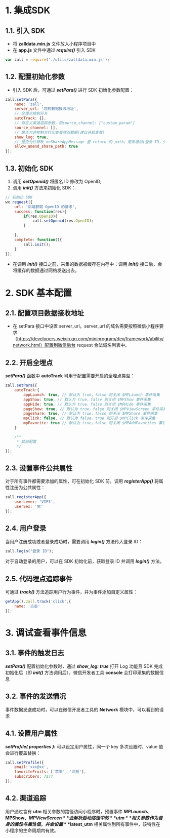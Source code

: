 # 1. 集成SDK

## 1.1. 引入 SDK

- 将 **zalldata.min.js** 文件放入小程序项目中
- 在 **app.js** 文件中通过 ***require()*** 引入 SDK

```js
var zall = require('./utils/zalldata.min.js');
```

## 1.2. 配置初始化参数

- 引入 SDK 后，可通过 ***setPara()*** 进行 SDK 初始化参数配置：

```js
zall.setPara({
	name: 'zall',
	server_url: '您的数据接收地址',
	// 全埋点控制开关
	autoTrack: {},
	// 自定义渠道追踪参数，如source_channel: ["custom_param"]
	source_channel: [],
	// 是否允许控制台打印查看埋点数据(建议开启查看)
	show_log: true,
	// 是否允许修改 onShareAppMessage 里 return 的 path，用来增加(登录 ID，分享层级，当前的 path)，在 app onShow 中自动获取这些参数来查看具体分享来源、层级等
	allow_amend_share_path: true
});
```

## 1.3. 初始化 SDK

1. 调用 ***setOpenid()*** 将匿名 ID 修改为 OpenID;
2. 调用 ***init()*** 方法来初始化 SDK：

```js
// 初始化 SDK
wx.request({
	url: '后端获取 OpenID 的请求',
	success: function(res){
		if(res.OpenID){
			zall.setOpenid(res.OpenID);	
		}
		
	},
	complete: function(){
		zall.init();
	}
});
```

- 在调用 ***init()*** 接口之前，采集的数据被缓存在内存中；调用 ***init()*** 接口后，会将缓存的数据通过网络发送出去。

# 2. SDK 基本配置

## 2.1. 配置项目数据接收地址

- 在 setPara 接口中设置 server_url，server_url 的域名需要按照微信小程序要求（https://developers.weixin.qq.com/miniprogram/dev/framework/ability/network.html）配置到微信后台 request 合法域名列表中。

## 2.2. 开启全埋点

***setPara()*** 函数中 **autoTrack** 可用于配置需要开启的全埋点类型：

```js
zall.setPara({
	autoTrack:{ 
		appLaunch: true, // 默认为 true，false 则关闭 $MPLaunch 事件采集
		appShow: true, // 默认为 true，false 则关闭 $MPShow 事件采集
		appHide: true, // 默认为 true，false 则关闭 $MPHide 事件采集
		pageShow: true, // 默认为 true，false 则关闭 $MPViewScreen 事件采集
		pageShare: true, // 默认为 true，false 则关闭 $MPShare 事件采集
		mpClick: false, // 默认为 false，true 则开启 $MPClick 事件采集 
		mpFavorite: true // 默认为 true，false 则关闭 $MPAddFavorites 事件采集
	}

	/**
	 * 其他配置
	 */
});
```

## 2.3. 设置事件公共属性

对于所有事件都需要添加的属性，可在初始化 SDK 前，调用 ***registerApp()*** 将属性注册为公共属性：

```js
zall.registerApp({
	userLever: 'VIP3',
	userSex: '男'
});
```



## 2.4. 用户登录

当用户注册成功或者登录成功时，需要调用 ***login()*** 方法传入登录 ID：

```js
zall.login("登录 ID");
```

对于自动登录的用户，可以在 SDK 初始化前，获取登录 ID 并调用 ***login()*** 方法。

## 2.5. 代码埋点追踪事件

可通过 ***track()*** 方法追踪用户行为事件，并为事件添加自定义属性：

```js
getApp().zall.track('click',{
	name: '点击'
});
```

# 3. 调试查看事件信息

## 3.1. 事件的触发日志

***setPara()*** 配置初始化参数时，通过 ***show_log: true*** 打开 Log 功能且 SDK 完成初始化后（即 ***init()*** 方法调用后），微信开发者工具 **console** 会打印采集的数据信息

## 3.2. 事件的发送情况

事件数据发送成功时，可以在微信开发者工具的 **Network** 模块中，可以看到的请求

## 4.1. 设置用户属性

***setProfile( properties ):*** 可以设定用户属性，同一个 key 多次设置时，value 值会进行覆盖替换：

```js
zall.setProfile({
	email:'xxx@xx',
	favoriteFruits: ['苹果', '油桃'],
	subscribers: 7277
});
```

## 4.2. 渠道追踪

用户通过含有 **utm** 相关参数的路径访问小程序时，预置事件 **$MPLaunch、$MPShow、$MPViewScreen** 会解析启动路径中的 **utm** 相关参数作为自身的属性与属性值，并会设置 **$latest_utm** 相关属性到所有事件中，该特性在小程序的生命周期内有效。
